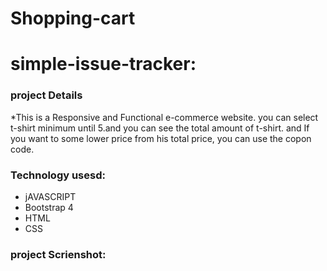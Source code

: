 # Shopping-cart
# simple-issue-tracker:

### project Details

*This is a Responsive and Functional e-commerce website. you can select t-shirt minimum until 5.and you can see the total amount of t-shirt. and If you want to some lower price from his total price, you can use the copon code.

### Technology usesd:
- jAVASCRIPT
- Bootstrap 4
- HTML
- CSS

### project Scrienshot:
